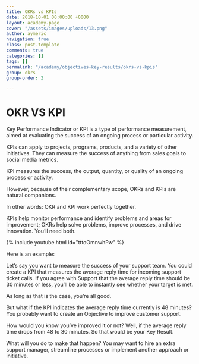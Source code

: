 ```yaml
---
title: OKRs vs KPIs
date: 2018-10-01 00:00:00 +0000
layout: academy-page
cover: "/assets/images/uploads/13.png"
author: aymeric
navigation: true
class: post-template
comments: true
categories: []
tags: []
permalink: "/academy/objectives-key-results/okrs-vs-kpis"
group: okrs
group-order: 2

---
```

# OKR VS KPI

Key Performance Indicator or KPI is a type of performance measurement, aimed at evaluating the success of an ongoing process or particular activity.

KPIs can apply to projects, programs, products, and a variety of other initiatives. They can measure the success of anything from sales goals to social media metrics.

KPI measures the success, the output, quantity, or quality of an ongoing process or activity.

However, because of their complementary scope, OKRs and KPIs are natural companions.

In other words: OKR and KPI work perfectly together.

KPIs help monitor performance and identify problems and areas for improvement; OKRs help solve problems, improve processes, and drive innovation. You’ll need both.

{% include youtube.html id="tttoOmnwhPw" %}

Here is an example:

Let’s say you want to measure the success of your support team. You could create a KPI that measures the average reply time for incoming support ticket calls. If you agree with Support that the average reply time should be 30 minutes or less, you’ll be able to instantly see whether your target is met.

As long as that is the case, you’re all good.

But what if the KPI indicates the average reply time currently is 48 minutes? You probably want to create an Objective to improve customer support.

How would you know you’ve improved it or not? Well, if the average reply time drops from 48 to 30 minutes. So that would be your Key Result.

What will you do to make that happen? You may want to hire an extra support manager, streamline processes or implement another approach or initiative.